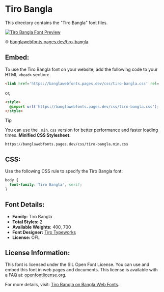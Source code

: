 # Tiro Bangla

This directory contains the "Tiro Bangla" font files.

[![Tiro Bangla Font Preview](https://banglawebfonts.pages.dev/fonts/tiro-bangla/tiro-bangla-font.jpg)](https://banglawebfonts.pages.dev/tiro-bangla/)

🌐 [banglawebfonts.pages.dev/tiro-bangla](https://banglawebfonts.pages.dev/tiro-bangla/)

## Embed:
To use the Tiro Bangla font on your website, add the following code to your HTML `<head>` section:
```html
<link href='https://banglawebfonts.pages.dev/css/tiro-bangla.css' rel='stylesheet'>
```

or,
```html
<style>
  @import url('https://banglawebfonts.pages.dev/css/tiro-bangla.css');
</style>
```

> [!TIP]
> You can use the `.min.css` version for better performance and faster loading times.
> **Minified CSS Stylesheet:**  
> ```
> https://banglawebfonts.pages.dev/css/tiro-bangla.min.css
> ```

## CSS:
Use the following CSS rule to specify the Tiro Bangla font:
```css
body {
  font-family:'Tiro Bangla', serif;
}
```

## Font Details:
- **Family:** Tiro Bangla
- **Total Styles:** 2
- **Available Weights:** 400, 700
- **Font Designer:** [Tiro Typeworks](https://www.tiro.com/)
- **License:** OFL

## License Information:
This font is licensed under the SIL Open Font License. You can use and embed this font in web pages and documents. This license is available with a FAQ at: <a href='https://openfontlicense.org/' target='_blank' class='text-blue-600 hover:underline' rel='noopener noreferrer'>openfontlicense.org</a>.

For more details, visit: [Tiro Bangla on Bangla Web Fonts](https://banglawebfonts.pages.dev/tiro-bangla/#about).
